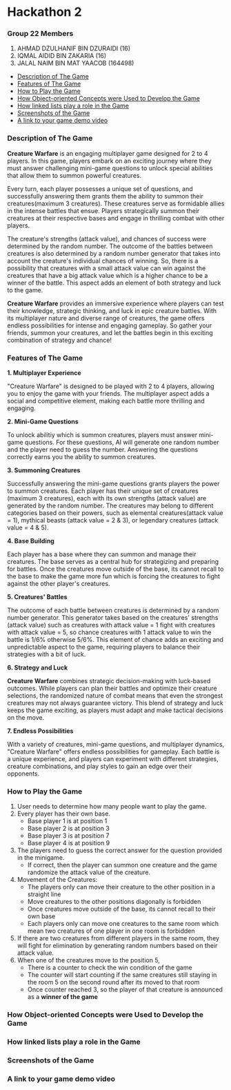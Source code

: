 # Hackathon 2 #

### Group 22 Members ###

1. AHMAD DZULHANIF BIN DZURAIDI  (16)
2. IQMAL AIDID BIN ZAKARIA       (16)
3. JALAL NAIM BIN MAT YAACOB     (164498)

- [Description of The Game](#description-of-the-game)
- [Features of The Game](#features-of-the-game)
- [How to Play the Game](#how-to-play-the-game)
- [How Object-oriented Concepts were Used to Develop the Game](#how-object-oriented-concepts-were-used-to-develop-the-game)
- [How linked lists play a role in the Game](#how-linked-lists-play-a-role-in-the-game)
- [Screenshots of the Game](#screenshots-of-the-game)
- [A link to your game demo video](#a-link-to-your-game-demo-video)




### Description of The Game ###

**Creature Warfare** is an engaging multiplayer game designed for 2 to 4 players. In this game, players embark on an exciting journey where they must answer challenging mini-game questions to unlock special abilities that allow them to summon powerful creatures.

Every turn, each player possesses a unique set of questions, and successfully answering them grants them the ability to summon their creatures(maximum 3 creatures). These creatures serve as formidable allies in the intense battles that ensue. Players strategically summon their creatures at their respective bases and engage in thrilling combat with other players.

The creature's strengths (attack value), and chances of success were determined by the random number. The outcome of the battles between creatures is also determined by a random number generator that takes into account the creature's individual chances of winning. So, there is a possibility that creatures with a small attack value can win against the creatures that have a big attack value which is a higher chance to be a winner of the battle. This aspect adds an element of both strategy and luck to the game.

**Creature Warfare** provides an immersive experience where players can test their knowledge, strategic thinking, and luck in epic creature battles. With its multiplayer nature and diverse range of creatures, the game offers endless possibilities for intense and engaging gameplay. So gather your friends, summon your creatures, and let the battles begin in this exciting combination of strategy and chance!

### Features of The Game ###

**1. Multiplayer Experience**

"Creature Warfare" is designed to be played with 2 to 4 players, allowing you to enjoy the game with your friends. The multiplayer aspect adds a social and competitive element, making each battle more thrilling and engaging.

**2. Mini-Game Questions**

To unlock abilitiy which is summon creatures, players must answer mini-game questions. For these questions, AI will generate one random number and the player need to guess the number. Answering the questions correctly earns you the ability to summon creatures.

**3. Summoning Creatures**

Successfully answering the mini-game questions grants players the power to summon creatures. Each player has their unique set of creatures (maximum 3 creatures), each with its own strengths (attack value) are generated by the random number. The creatures may belong to different categories based on their powers, such as elemental creatures(attack value = 1), mythical beasts (attack value = 2 & 3), or legendary creatures (attack value = 4 & 5).

**4. Base Building**

Each player has a base where they can summon and manage their creatures. The base serves as a central hub for strategizing and preparing for battles. Once the creatures move outside of the base, its cannot recall to the base to make the game more fun which is forcing the creatures to fight against the other player's creatures. 

**5. Creatures' Battles**

The outcome of each battle between creatures is determined by a random number generator. This generator takes based on the creatures' strengths (attack value) such as creatures with attack value = 1 fight with creatures with attack value = 5, so chance creatures with 1 attack value to win the battle is 1/6% otherwise  5/6%. This element of chance adds an exciting and unpredictable aspect to the game, requiring players to balance their strategies with a bit of luck.

**6. Strategy and Luck**

**Creature Warfare** combines strategic decision-making with luck-based outcomes. While players can plan their battles and optimize their creature selections, the randomized nature of combat means that even the strongest creatures may not always guarantee victory. This blend of strategy and luck keeps the game exciting, as players must adapt and make tactical decisions on the move.

**7. Endless Possibilities**

With a variety of creatures, mini-game questions, and multiplayer dynamics, "Creature Warfare" offers endless possibilities for gameplay. Each battle is a unique experience, and players can experiment with different strategies, creature combinations, and play styles to gain an edge over their opponents.


### How to Play the Game ###

1. User needs to determine how many people want to play the game.
2. Every player has their own base.
   - Base player 1 is at position 1
   - Base player 2 is at position 3
   - Base player 3 is at position 7
   - Base player 4 is at position 9
3. The players need to guess the correct answer for the question provided in the minigame.
   - If correct, then the player can summon one creature and the game randomize the attack value of the creature.
4. Movement of the Creatures:
   - The players only can move their creature to the other position in a straight line
   - Move creatures to the other positions diagonally is forbidden
   - Once creatures move outside of the base, its cannot recall to their own base
   - Each players only can move one creatures to the same room which mean two creatures of one player in one room is forbidden
5. If there are two creatures from different players in the same room, they will fight for elimination by generating random numbers based on their attack value.
6. When one of the creatures move to the position 5,
   - There is a counter to check the win condition of the game
   - The counter will start counting if the same creatures still staying in the room 5 on the second round after its moved to that room
   - Once counter reached 3, so the player of that creature is announced as a **winner of the game**

### How Object-oriented Concepts were Used to Develop the Game ###

### How linked lists play a role in the Game ###

### Screenshots of the Game ###

### A link to your game demo video ###
